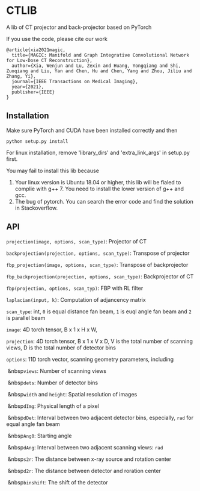 # CTLIB
A lib of CT projector and back-projector based on PyTorch

If you use the code, please cite our work
```
@article{xia2021magic,
  title={MAGIC: Manifold and Graph Integrative Convolutional Network for Low-Dose CT Reconstruction},
  author={Xia, Wenjun and Lu, Zexin and Huang, Yongqiang and Shi, Zuoqiang and Liu, Yan and Chen, Hu and Chen, Yang and Zhou, Jiliu and Zhang, Yi},
  journal={IEEE Transactions on Medical Imaging},
  year={2021},
  publisher={IEEE}
}
```
## Installation
Make sure PyTorch and CUDA have been installed correctly and then
```
python setup.py install
```

For linux installation, remove 'library_dirs' and 'extra_link_args' in setup.py first.

You may fail to install this lib because
1) Your linux version is Ubuntu 18.04 or higher, this lib will be fialed to complie with g++ 7. You need to install the lower version of g++ and gcc.
2) The bug of pytorch. You can search the error code and find the solution in Stackoverflow.

## API
``projection(image, options, scan_type)``: Projector of CT

``backprojection(projection, options, scan_type)``: Transpose of projector

``fbp_projection(image, options, scan_type)``: Transpose of backprojector

``fbp_backprojection(projection, options, scan_type)``: Backprojector of CT

``fbp(projection, options, scan_typ)``: FBP with RL filter

``laplacian(input, k)``: Computation of adjancency matrix

``scan_type``: int, ``0`` is equal distance fan beam, ``1`` is euql angle fan beam and ``2`` is parallel beam

``image``: 4D torch tensor, B x 1 x H x W,

``projection``: 4D torch tensor, B x 1 x V x D, V is the total number of scanning views, D is the total number of detector bins

``options``: 11D torch vector, scanning geometry parameters, including

&nbsp;&nbsp``views``: Number of scanning views

&nbsp;&nbsp``dets``: Number of detector bins

&nbsp;&nbsp``width`` and ``height``: Spatial resolution of images

&nbsp;&nbsp``dImg``: Physical length of a pixel

&nbsp;&nbsp``dDet``: Interval between two adjacent detector bins, especially, ``rad`` for equal angle fan beam

&nbsp;&nbsp``Ang0``: Starting angle

&nbsp;&nbsp``dAng``: Interval between two adjacent scanning views: ``rad``

&nbsp;&nbsp``s2r``: The distance between x-ray source and rotation center

&nbsp;&nbsp``d2r``: The distance between detector and roration center

&nbsp;&nbsp``binshift``: The shift of the detector


